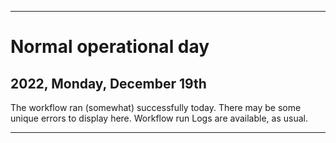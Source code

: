 
***

# Normal operational day

## 2022, Monday, December 19th

The workflow ran (somewhat) successfully today. There may be some unique errors to display here. Workflow run Logs are available, as usual.

***

